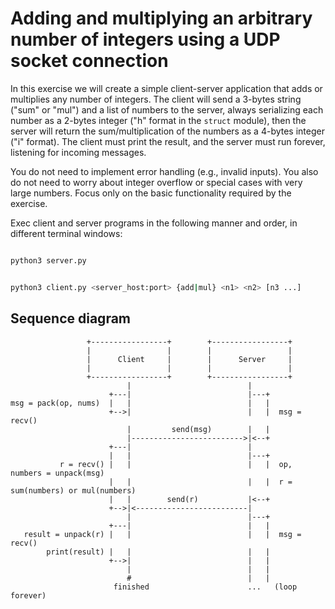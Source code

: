 # Adding and multiplying an arbitrary number of integers using a UDP socket connection

In this exercise we will create a simple client-server application that adds or multiplies any number of integers. The client will send a 3-bytes string ("sum" or "mul") and a list of numbers to the server, always serializing each number as a 2-bytes integer ("h" format in the `struct` module), then the server will return the sum/multiplication of the numbers as a 4-bytes integer ("i" format). The client must print the result, and the server must run forever, listening for incoming messages.

You do not need to implement error handling (e.g., invalid inputs). You also do not need to worry about integer overflow or special cases with very large numbers. Focus only on the basic functionality required by the exercise.

Exec client and server programs in the following manner and order, in different terminal windows:

```bash

python3 server.py
```

```bash

python3 client.py <server_host:port> {add|mul} <n1> <n2> [n3 ...]
```

## Sequence diagram

```plaintext
                 +-----------------+        +-----------------+
                 |                 |        |                 |
                 |      Client     |        |      Server     |
                 |                 |        |                 |
                 +-----------------+        +-----------------+
                          |                          |
                      +---|                          |---+
msg = pack(op, nums)  |   |                          |   |
                      +-->|                          |   |  msg = recv()
                          |         send(msg)        |   |
                          |------------------------->|<--+
                      +---|                          |
                      |   |                          |---+
           r = recv() |   |                          |   |  op, numbers = unpack(msg)
                      |   |                          |   |  r = sum(numbers) or mul(numbers)
                      |   |        send(r)           |<--+
                      +-->|<-------------------------|
                          |                          |---+
                      +---|                          |   |
   result = unpack(r) |   |                          |   |  msg = recv()
        print(result) |   |                          |   |
                      +-->|                          |   |
                          |                          |   |
                          #                          |   |
                       finished                      ...   (loop forever)
```
